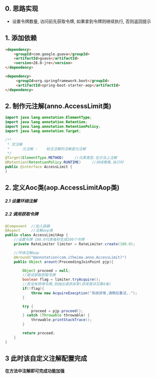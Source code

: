 ## 0. 思路实现

- 设置令牌数量, 访问前先获取令牌, 如果拿到令牌则继续执行, 否则返回提示

## 1. 添加依赖

```html
<dependency>
    <groupId>com.google.guava</groupId>
    <artifactId>guava</artifactId>
    <version>28.0-jre</version>
</dependency>

<dependency>
     <groupId>org.springframework.boot</groupId>
     <artifactId>spring-boot-starter-aop</artifactId>
</dependency>
```

## 2. 制作元注解(anno.AccessLimit类)

```java
import java.lang.annotation.ElementType;
import java.lang.annotation.Retention;
import java.lang.annotation.RetentionPolicy;
import java.lang.annotation.Target;

/**
 * 空注解
 *      元注解 :    标注注解的注解是元注解
 */
@Target(ElementType.METHOD)     //元素类型.在方法上注解
@Retention(RetentionPolicy.RUNTIME)     //持续策略.执行时
public @interface AccessLimit {
}
```

## 2. 定义Aoc类(aop.AccessLimitAop类)

##### 2.1 设置环绕注解

##### 2.2 调用获取令牌

```java
@Component  //加入容器
@Aspect     //注解aop类
public class AccessLimitAop {
    //设置令牌 100.0代表每秒生成100个令牌
    private RateLimiter limiter = RateLimiter.create(100.0);

    //环绕注解aop
    @Around("@annotation(com.itheima.anno.AccessLimit)")
    public Object arount(ProceedingJoinPoint pjp){

        Object proceed = null;
        //尝试获取获取令牌
        boolean flag = limiter.tryAcquire();
        //若没有获得令牌,则抛出请求异常(异常类详见第4条)
        if(!flag){
            throw new AcquireExecption("系统异常,请稍后重试..");
        }

        try {
            proceed = pjp.proceed();
        } catch (Throwable throwable) {
            throwable.printStackTrace();
        }

        return proceed;
    }
}
```

## 3 此时该自定义注解配置完成

**在方法中注解即可完成功能加强**